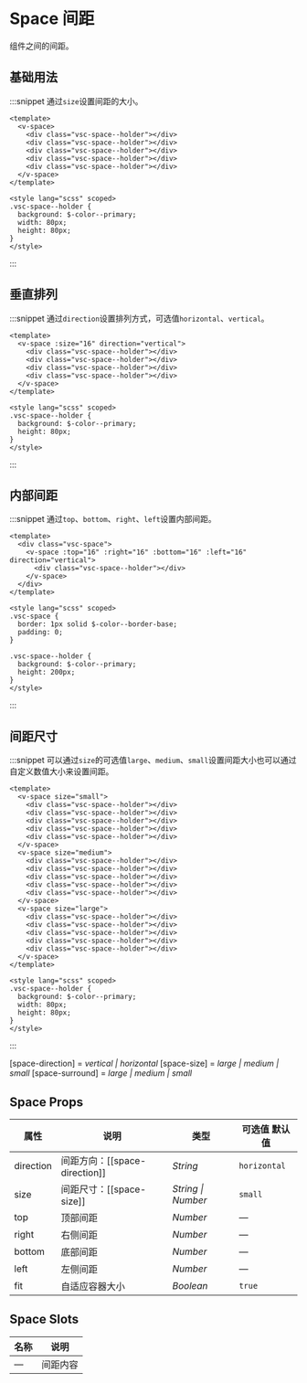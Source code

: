# Space 间距

组件之间的间距。

## 基础用法

:::snippet 通过`size`设置间距的大小。

```vue
<template>
  <v-space>
    <div class="vsc-space--holder"></div>
    <div class="vsc-space--holder"></div>
    <div class="vsc-space--holder"></div>
    <div class="vsc-space--holder"></div>
    <div class="vsc-space--holder"></div>
  </v-space>
</template>

<style lang="scss" scoped>
.vsc-space--holder {
  background: $-color--primary;
  width: 80px;
  height: 80px;
}
</style>
```

:::

## 垂直排列

:::snippet 通过`direction`设置排列方式，可选值`horizontal`、`vertical`。

```vue
<template>
  <v-space :size="16" direction="vertical">
    <div class="vsc-space--holder"></div>
    <div class="vsc-space--holder"></div>
    <div class="vsc-space--holder"></div>
    <div class="vsc-space--holder"></div>
  </v-space>
</template>

<style lang="scss" scoped>
.vsc-space--holder {
  background: $-color--primary;
  height: 80px;
}
</style>
```

:::

## 内部间距

:::snippet 通过`top`、`bottom`、`right`、`left`设置内部间距。

```vue
<template>
  <div class="vsc-space">
    <v-space :top="16" :right="16" :bottom="16" :left="16" direction="vertical">
      <div class="vsc-space--holder"></div>
    </v-space>
  </div>
</template>

<style lang="scss" scoped>
.vsc-space {
  border: 1px solid $-color--border-base;
  padding: 0;
}

.vsc-space--holder {
  background: $-color--primary;
  height: 200px;
}
</style>
```

:::

## 间距尺寸

:::snippet 可以通过`size`的可选值`large`、`medium`、`small`设置间距大小也可以通过自定义数值大小来设置间距。

```vue
<template>
  <v-space size="small">
    <div class="vsc-space--holder"></div>
    <div class="vsc-space--holder"></div>
    <div class="vsc-space--holder"></div>
    <div class="vsc-space--holder"></div>
    <div class="vsc-space--holder"></div>
  </v-space>
  <v-space size="medium">
    <div class="vsc-space--holder"></div>
    <div class="vsc-space--holder"></div>
    <div class="vsc-space--holder"></div>
    <div class="vsc-space--holder"></div>
    <div class="vsc-space--holder"></div>
  </v-space>
  <v-space size="large">
    <div class="vsc-space--holder"></div>
    <div class="vsc-space--holder"></div>
    <div class="vsc-space--holder"></div>
    <div class="vsc-space--holder"></div>
    <div class="vsc-space--holder"></div>
  </v-space>
</template>

<style lang="scss" scoped>
.vsc-space--holder {
  background: $-color--primary;
  width: 80px;
  height: 80px;
}
</style>
```

:::

[space-direction] = _vertical \| horizontal_
[space-size] = _large \| medium \| small_
[space-surround] = _large \| medium \| small_

## Space Props

| 属性      | 说明                          | 类型               | 可选值 默认值 |
| --------- | ----------------------------- | ------------------ | ------------- |
| direction | 间距方向：[[space-direction]] | _String_           | `horizontal`  |
| size      | 间距尺寸：[[space-size]]      | _String \| Number_ | `small`       |
| top       | 顶部间距                      | _Number_           | —             |
| right     | 右侧间距                      | _Number_           | —             |
| bottom    | 底部间距                      | _Number_           | —             |
| left      | 左侧间距                      | _Number_           | —             |
| fit       | 自适应容器大小                | _Boolean_          | `true`        |

## Space Slots

| 名称 | 说明     |
| ---- | -------- |
| —    | 间距内容 |
